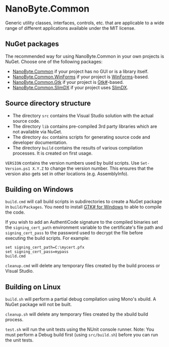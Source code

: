 NanoByte.Common
==============
Generic utility classes, interfaces, controls, etc. that are applicable to a wide range of different applications available under the MIT license.


NuGet packages
--------------
The recommended way for using NanoByte.Common in your own projects is NuGet. Choose one of the following packages:
* [NanoByte.Common](http://www.nuget.org/packages/NanoByte.Common/) if your project has no GUI or is a library itself.
* [NanoByte.Common.WinForms](http://www.nuget.org/packages/NanoByte.Common.WinForms/) if your project is [WinForms](http://msdn.microsoft.com/library/system.windows.forms)-based.
* [NanoByte.Common.Gtk](http://www.nuget.org/packages/NanoByte.Common.Gtk/) if your project is [Gtk#](http://www.mono-project.com/GtkSharp/)-based.
* [NanoByte.Common.SlimDX](http://www.nuget.org/packages/NanoByte.Common.SlimDx/) if your project uses [SlimDX](http://slimdx.org/).


Source directory structure
--------------------------
- The directory `src` contains the Visual Studio solution with the actual source code.
- The directory `lib` contains pre-compiled 3rd party libraries which are not available via NuGet.
- The directory `doc` contains scripts for generating source code and developer documentation.
- The directory `build` contains the results of various compilation processes. It is created on first usage.

`VERSION` contains the version numbers used by build scripts.
Use `Set-Version.ps1 X.Y.Z` to change the version number. This ensures that the version also gets set in other locations (e.g. AssemblyInfo).


Building on Windows
-------------------
`build.cmd` will call build scripts in subdirectories to create a NuGet package in `build/Packages`.
You need to install [GTK# for Windows](http://download.xamarin.com/GTKforWindows/Windows/gtk-sharp-2.12.25.msi) to able to compile the code.

If you wish to add an AuthentiCode signature to the compiled binaries set the `signing_cert_path` environment variable to the certificate's file path and `signing_cert_pass` to the password used to decrypt the file before executing the build scripts.
For example:
```
set signing_cert_path=C:\mycert.pfx
set signing_cert_pass=mypass
build.cmd
```

`cleanup.cmd` will delete any temporary files created by the build process or Visual Studio.


Building on Linux
-----------------
`build.sh` will perform a partial debug compilation using Mono's xbuild. A NuGet package will not be built.

`cleanup.sh` will delete any temporary files created by the xbuild build process.

`test.sh` will run the unit tests using the NUnit console runner.
Note: You must perform a Debug build first (using `src/build.sh`) before you can run the unit tests.
